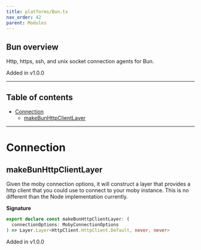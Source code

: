 ```yaml
---
title: platforms/Bun.ts
nav_order: 42
parent: Modules
---
```


## Bun overview

Http, https, ssh, and unix socket connection agents for Bun.

Added in v1.0.0

---

<h2 class="text-delta">Table of contents</h2>

- [Connection](#connection)
  - [makeBunHttpClientLayer](#makebunhttpclientlayer)

---

# Connection

## makeBunHttpClientLayer

Given the moby connection options, it will construct a layer that provides a
http client that you could use to connect to your moby instance. This is no
different than the Node implementation currently.

**Signature**

```ts
export declare const makeBunHttpClientLayer: (
  connectionOptions: MobyConnectionOptions
) => Layer.Layer<HttpClient.HttpClient.Default, never, never>
```

Added in v1.0.0

